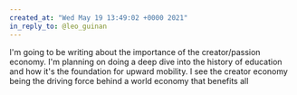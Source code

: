 ```yaml
---
created_at: "Wed May 19 13:49:02 +0000 2021"
in_reply_to: @leo_guinan
---
```


I'm going to be writing about the importance of the creator/passion economy. I'm planning on doing a deep dive into the history of education and how it's the foundation for upward mobility. I see the creator economy being the driving force behind a world economy that benefits all